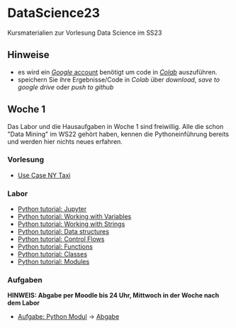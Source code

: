 # DataScience23
Kursmaterialien zur Vorlesung Data Science im SS23


## Hinweise
* es wird ein  [*Google* account](https://accounts.google.com/signup/v2/webcreateaccount?hl=en&flowName=GlifWebSignIn&flowEntry=SignUp) benötigt um code in [*Colab*](https://colab.research.google.com) auszuführen.
* speichern Sie ihre Ergebnisse/Code in *Colab* über *download*, *save to google drive* oder *push to github* 

## Woche 1
Das Labor und die Hausaufgaben in Woche 1 sind freiwillig. Alle die schon "Data Mining" im WS22 gehört haben, kennen die Pythoneinführung bereits und werden hier nichts neues erfahren.

### Vorlesung
* [Use Case NY Taxi](https://colab.research.google.com/github/keuperj/DataScience23/blob/main/week_1/UseCase_NY_Taxi.ipynb)

### Labor
* [Python tutorial: Jupyter](https://colab.research.google.com/github/keuperj/DataScience23/blob/main/Python_Tutorial/00_Jupyter-Intro.ipynb)
* [Python tutorial: Working with Variables](https://colab.research.google.com/github/keuperj/DataScience23/blob/main/Python_Tutorial/01_variables.ipynb)
* [Python tutorial: Working with Strings](https://colab.research.google.com/github/keuperj/DataScience23/blob/main/Python_Tutorial/02_strings.ipynb)
* [Python tutorial: Data structures](https://colab.research.google.com/github/keuperj/DataScience23/blob/main/Python_Tutorial/03_data_structures.ipynb)
* [Python tutorial: Control Flows](https://colab.research.google.com/github/keuperj/DataScience23/blob/main/Python_Tutorial/04_control_flow.ipynb)
* [Python tutorial: Functions](https://colab.research.google.com/github/keuperj/DataScience23/blob/main/Python_Tutorial/05_functions.ipynb)
* [Python tutorial: Classes](https://colab.research.google.com/github/keuperj/DataScience23/blob/main/Python_Tutorial/06_classes.ipynb)
* [Python tutorial: Modules](https://colab.research.google.com/github/keuperj/DataScience23/blob/main/Python_Tutorial/07_modules.ipynb)


### Aufgaben
**HINWEIS: Abgabe per Moodle bis 24 Uhr, Mittwoch in der Woche nach dem Labor**

* [Aufgabe: Python Modul](https://colab.research.google.com/github/keuperj/DataScience23/blob/main/week_1/Aufgabe_Python.ipynb) -> [Abgabe](https://elearning.hs-offenburg.de/moodle/course/view.php?id=5869#section-1)

